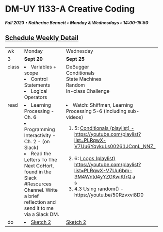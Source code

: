 # DM-UY 1133-A Creative Coding
##### Fall 2023 • Katherine Bennett • Monday & Wednesdays • 14:00-15:50

## [Schedule Weekly Detail](Calendar.md) 

<table>
<tr>
<td>wk</td>
<td>Monday </td>
<td>Wednesday </td>
</tr>
<!-- dates -->
<tr>
  <td valign="top">3</td>
  <td valign="top" width="48%"><strong>Sept 20</strong></td>
  <td valign="top" width="48%"><strong>Sept 25</strong></td>
</tr>
<!-- class -->
<tr>
	<td valign="top">class</td>
	<!-- day Tues -->
	<td valign="top" width="48%">
	<li> Variables + scope</li>
	<li> Control Statements</li> 
	<li> Logical Operators </li>
	</td>
	<!-- day Thurs -->
	<td valign="top" width="48%">
	DeBugger <br>
	Conditionals <br>
	State Machines <br>
	Random <br>
	In-class Challenge <br>
	</td>
<!-- homework -->
<tr>
  <td valign="top">read</td>
  	<!-- day Tues -->
  	<td valign="top" width="48%">
  	<li> Learning Processing - Ch. 6 </li>
  	<li>Programming Interactivity - Ch. 2 - (on Slack)</li>
  	<li>Read the Letters To The Next CoHort, found in the Slack #Resources Channel. Write a brief reflection and send it to me via a Slack DM. <br> </li>
	</td>
  	<!-- day Thurs -->
  	<td valign="top" width="48%">
  		<li> Watch: Shiffman, Learning Processing 5-6 (including sub-videos)</li>
		<ol>
			<li>5: <a href = "https://youtube.com/playlist?list=PLRqwX-V7Uu6YqykuLs00261JCqnL_NNZ_">Conditionals (playlist) - https://youtube.com/playlist?list=PLRqwX-V7Uu6YqykuLs00261JCqnL_NNZ_</li></a> <br>
			<li>6: <a href = "https://youtube.com/playlist?list=PLRqwX-V7Uu6bm-3M4Wntd4yYZGKwiKfrQ"> Loops (playlist) https://youtube.com/playlist?list=PLRqwX-V7Uu6bm-3M4Wntd4yYZGKwiKfrQ </a>a</li>
		 s<li>4.3 Using random() - https://youtu.be/50Rzvxvi8D0</li></a>	
 </td>	
 </tr>
 <!-- do -->
<tr>
  <td valign="top">do</td>
	<!-- day Tues -->
 	<td valign="top"> 
 	<li><a href = "Sketch_2.md"> Sketch 2 </a></li>		
 	</td>
  	<!-- day Thurs -->
  	<td valign="top">
		<a href = "Sketch_2.md"> Sketch 2</a> <br>
 	</td>
  	</td>	
</tr>
</table>